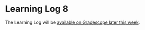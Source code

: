 # Learning Log 8

The Learning Log will be [available on Gradescope later this week](https://www.gradescope.ca/courses/5038).